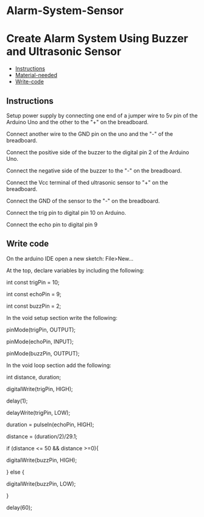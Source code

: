 # Alarm-System-Sensor
# Create Alarm System Using Buzzer and Ultrasonic Sensor
* [Instructions](#Instructions)
* [Material-needed](#Material-needed)
* [Write-code](#Write-code)


<a name = "Instrucion"></a>
## Instructions
Setup power supply by connecting one end of a jumper wire to 5v pin of the Arduino Uno and the other to the "+" on the breadboard.

Connect another wire to the GND pin on the uno and the "-" of the breadboard.

Connect the positive side of the buzzer to the digital pin 2 of the Arduino Uno.

Connect the negative side of the buzzer to the "-" on the breadboard.

Connect the Vcc terminal of thed ultrasonic sensor to "+" on the breadboard.

Connect the GND of the sensor to the "-" on the breadboard.

Connect the trig pin to digital pin 10 on Arduino.

Connect the echo pin to digital pin 9

<a name = "Write code"></a>
## Write code
On the arduino IDE open a new sketch: File>New...

At the top, declare variables by including the following:

int const trigPin = 10;

int const echoPin = 9;

int const buzzPin = 2;

In the void setup section write the following:

pinMode(trigPin, OUTPUT);

pinMode(echoPin, INPUT);

pinMode(buzzPin, OUTPUT);

In the void loop section add the following:

int distance, duration;

digitalWrite(trigPin, HIGH);

delay(1);

delayWrite(trigPin, LOW);

duration = pulseIn(echoPin, HIGH);

distance = (duration/2)/29.1;

if (distance <= 50 && distance >=0){

digitalWrite(buzzPin, HIGH);

} else {

digitalWrite(buzzPin, LOW);

}

delay(60);
